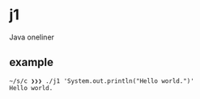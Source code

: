 # j1
Java oneliner

## example

```
~/s/c ❯❯❯ ./j1 'System.out.println("Hello world.")'
Hello world.
```
